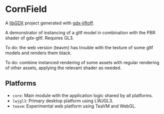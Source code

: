 # CornField

A [libGDX](https://libgdx.com/) project generated with [gdx-liftoff](https://github.com/tommyettinger/gdx-liftoff).

A demonstrator of instancing of a gltf model in combination with the PBR shader of gdx-gltf.
Requires GL3.

To do: the web version (teavm) has trouble with the texture of some gltf models and renders them black.

To do: combine instanced rendering of some assets with regular rendering of other assets, applying the relevant shader as needed.

## Platforms

- `core`: Main module with the application logic shared by all platforms.
- `lwjgl3`: Primary desktop platform using LWJGL3.
- `teavm`: Experimental web platform using TeaVM and WebGL.

